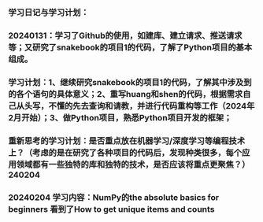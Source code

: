 ### 学习日记与学习计划：
### 20240131：学习了Github的使用，如建库、建立请求、推送请求等；又研究了snakebook的项目1的代码，了解了Python项目的基本组成。
### 学习计划：1、继续研究snakebook的项目1的代码，了解其中涉及到的各个语句的具体意义；2、重写huang和shen的代码，根据需求自己从头写，不懂的先去查询和请教，并进行代码重构等工作（2024年2月开始）；3、做Python项目，熟悉Python项目开发的框架；

### 重新思考的学习计划：是否重点放在机器学习/深度学习等编程技术上？（考虑的是在研究了各种项目的代码后，发现种类很多，每个应用领域都有一些独特的库和独特的技术，是否应该将重点更聚焦？）240204
### 20240204 学习内容：NumPy的the absolute basics for beginners 看到了How to get unique items and counts

